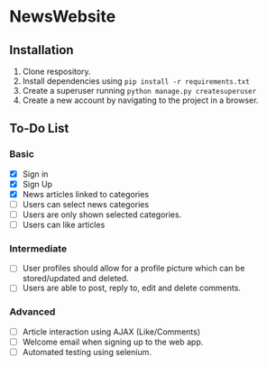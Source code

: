 # NewsWebsite
 
## Installation
1. Clone respository.
2. Install dependencies using `pip install -r requirements.txt`
3. Create a superuser running `python manage.py createsuperuser`
4. Create a new account by navigating to the project in a browser.

## To-Do List
### Basic
- [X] Sign in
- [X] Sign Up
- [X] News articles linked to categories
- [ ] Users can select news categories
- [ ] Users are only shown selected categories.
- [ ] Users can like articles

### Intermediate
- [ ] User profiles should allow for a profile picture which can be stored/updated and deleted.
- [ ] Users are able to post, reply to, edit and delete comments.

### Advanced
- [ ] Article interaction using AJAX (Like/Comments)
- [ ] Welcome email when signing up to the web app.
- [ ] Automated testing using selenium.
